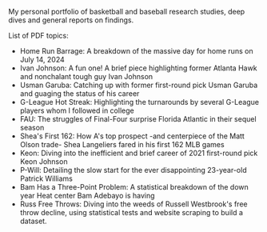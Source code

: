 My personal portfolio of basketball and baseball research studies, deep dives and general reports on findings.

List of PDF topics:
- Home Run Barrage: A breakdown of the massive day for home runs on July 14, 2024
- Ivan Johnson: A fun one! A brief piece highlighting former Atlanta Hawk and nonchalant tough guy Ivan Johnson
- Usman Garuba: Catching up with former first-round pick Usman Garuba and guaging the status of his career
- G-League Hot Streak: Highlighting the turnarounds by several G-League players whom I followed in college
- FAU: The struggles of Final-Four surprise Florida Atlantic in their sequel season
- Shea's First 162: How A's top prospect -and centerpiece of the Matt Olson trade- Shea Langeliers fared in his first 162 MLB games
- Keon: Diving into the inefficient and brief career of 2021 first-round pick Keon Johnson
- P-Will: Detailing the slow start for the ever disappointing 23-year-old Patrick Williams
- Bam Has a Three-Point Problem: A statistical breakdown of the down year Heat center Bam Adebayo is having
- Russ Free Throws: Diving into the weeds of Russell Westbrook's free throw decline, using statistical tests and website scraping to build a dataset.
